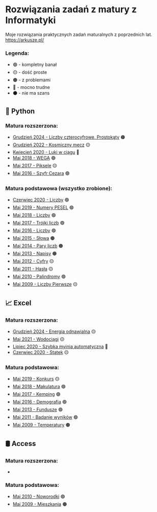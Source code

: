 # Rozwiązania zadań z matury z Informatyki
Moje rozwiązania praktycznych zadań maturalnych z poprzednich lat.
https://arkusze.pl/

### Legenda:
- 🟢 - kompletny banał
- 🟡 - dość proste
- 🟠 - z problemami
- 🔴 - mocno trudne
- ⚫ - nie ma szans


## 🐍 Python
### Matura rozszerzona:
- [Grudzień 2024 - Liczby czterocyfrowe, Prostokąty](https://github.com/zuukie/ZadaniaMaturalne/tree/main/Python/Rozszerzenie%20Grudzień%202024) 🟠
- [Grudzień 2022 - Kosmiczny mecz](https://github.com/zuukie/ZadaniaMaturalne/tree/main/Python/Rozszerzenie%20Grudzień%202022) 🟡
- [Kwiecień 2020 - Luki w ciągu](https://github.com/zuukie/ZadaniaMaturalne/tree/main/Python/Rozszerzenie%20Kwiecień%202020) 🔴
- [Maj 2018 - WEGA](https://github.com/zuukie/ZadaniaMaturalne/tree/main/Python/Rozszerzenie%20Maj%202018) 🟢
- [Maj 2017 - Piksele](https://github.com/zuukie/ZadaniaMaturalne/tree/main/Python/Rozszerzenie%20Maj%202017) 🟡
- [Maj 2016 - Szyfr Cezara](https://github.com/zuukie/ZadaniaMaturalne/tree/main/Python/Rozszerzenie%20Maj%202016) 🟢

### Matura podstawowa (wszystko zrobione):
- [Czerwiec 2020 - Liczby](https://github.com/zuukie/ZadaniaMaturalne/tree/main/Python/Podstawa%20Czerwiec%202020) 🟢
- [Maj 2019 - Numery PESEL](https://github.com/zuukie/ZadaniaMaturalne/tree/main/Python/Podstawa%20Maj%202019) 🟢
- [Maj 2018 - Liczby](https://github.com/zuukie/ZadaniaMaturalne/tree/main/Python/Podstawa%20Maj%202018) 🟢
- [Maj 2017 - Trójki liczb](https://github.com/zuukie/ZadaniaMaturalne/tree/main/Python/Podstawa%20Maj%202017) 🟢
- [Maj 2016 - Liczby](https://github.com/zuukie/ZadaniaMaturalne/tree/main/Python/Podstawa%20Maj%202016) 🟢
- [Maj 2015 - Słowa](https://github.com/zuukie/ZadaniaMaturalne/tree/main/Python/Podstawa%20Maj%202015) 🟠
- [Maj 2014 - Pary liczb](https://github.com/zuukie/ZadaniaMaturalne/tree/main/Python/Podstawa%20Maj%202014) 🟠
- [Maj 2013 - Napisy](https://github.com/zuukie/ZadaniaMaturalne/tree/main/Python/Podstawa%20Maj%202013) 🟠
- [Maj 2012 - Cyfry](https://github.com/zuukie/ZadaniaMaturalne/tree/main/Python/Podstawa%20Maj%202012) 🟡
- [Maj 2011 - Hasła](https://github.com/zuukie/ZadaniaMaturalne/tree/main/Python/Podstawa%20Maj%202011) 🟡
- [Maj 2010 - Palindromy](https://github.com/zuukie/ZadaniaMaturalne/tree/main/Python/Podstawa%20Maj%202010) 🟢
- [Maj 2009 - Liczby Pierwsze](https://github.com/zuukie/ZadaniaMaturalne/tree/main/Python/Podstawa%20Maj%202009) 🟡 

## 📈 Excel
### Matura rozszerzona:
- [Grudzień 2024 - Energia odnawialna](https://github.com/zuukie/ZadaniaMaturalne/tree/main/MS%20Excel/Rozszerzona%20Grudzie%C5%84%202024) 🟡
- [Maj 2021 - Wodociągi](https://github.com/zuukie/ZadaniaMaturalne/tree/main/MS%20Excel/Rozszerzona%20Maj%202021) 🟡
- [Lipiec 2020 - Szybka myjnia automatyczna](https://github.com/zuukie/ZadaniaMaturalne/tree/main/MS%20Excel/Rozszerzona%20Lipiec%202020) 🔴
- [Czerwiec 2020 - Statek](https://github.com/zuukie/ZadaniaMaturalne/tree/main/MS%20Excel/Rozszerzona%20Czerwiec%202020) 🟡

### Matura podstawowa:
- [Maj 2019 - Konkurs](https://github.com/zuukie/ZadaniaMaturalne/tree/main/MS%20Excel/Podstawa%20Maj%202019) 🟡
- [Maj 2018 - Makulatura](https://github.com/zuukie/ZadaniaMaturalne/tree/main/MS%20Excel/Podstawa%20Maj%202018) 🟢
- [Maj 2017 - Kemping](https://github.com/zuukie/ZadaniaMaturalne/tree/main/MS%20Excel/Podstawa%20Maj%202017) 🟢
- [Maj 2016 - Demografia](https://github.com/zuukie/ZadaniaMaturalne/tree/main/MS%20Excel/Podstawa%20Maj%202016) 🟢
- [Maj 2013 - Fundusze](https://github.com/zuukie/ZadaniaMaturalne/tree/main/MS%20Excel/Podstawa%20Maj%202013) 🟢
- [Maj 2011 - Badanie wyników](https://github.com/zuukie/ZadaniaMaturalne/tree/main/MS%20Excel/Podstawa%20Maj%202011) 🟢
- [Maj 2009 - Temperatury](https://github.com/zuukie/ZadaniaMaturalne/tree/main/MS%20Excel/Podstawa%20Maj%202009) 🟠

## 🛢️ Access
### Matura rozszerzona:
- []()

### Matura podstawowa:
- [Maj 2010 - Noworodki](https://github.com/zuukie/ZadaniaMaturalne/tree/main/MS%20Access/Podstawa%20Maj%202010) 🟢
- [Maj 2009 - Mieszkania](https://github.com/zuukie/ZadaniaMaturalne/tree/main/MS%20Access/Podstawa%20Maj%202009) 🟠
